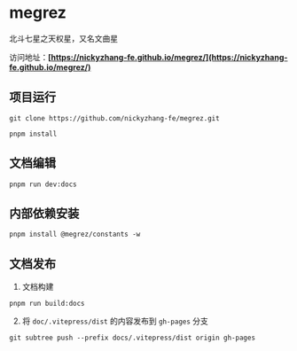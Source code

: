 # megrez

北斗七星之天权星，又名文曲星

访问地址：**[https://nickyzhang-fe.github.io/megrez/](https://nickyzhang-fe.github.io/megrez/)**

## 项目运行

```
git clone https://github.com/nickyzhang-fe/megrez.git

pnpm install
```

## 文档编辑

```
pnpm run dev:docs
```

## 内部依赖安装

```
pnpm install @megrez/constants -w
```

## 文档发布

1. 文档构建

```
pnpm run build:docs
```

2. 将 `doc/.vitepress/dist` 的内容发布到 `gh-pages` 分支

```
git subtree push --prefix docs/.vitepress/dist origin gh-pages
```

